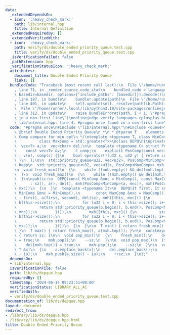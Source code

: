 ```yaml
---
data:
  _extendedDependsOn:
  - icon: ':heavy_check_mark:'
    path: lib/internal.hpp
    title: Internal Definition
  _extendedRequiredBy: []
  _extendedVerifiedWith:
  - icon: ':heavy_check_mark:'
    path: verify/ds/double_ended_priority_queue.test.cpp
    title: verify/ds/double_ended_priority_queue.test.cpp
  _isVerificationFailed: false
  _pathExtension: hpp
  _verificationStatusIcon: ':heavy_check_mark:'
  attributes:
    document_title: Double Ended Priority Queue
    links: []
  bundledCode: "Traceback (most recent call last):\n  File \"/home/runner/.local/lib/python3.10/site-packages/onlinejudge_verify/documentation/build.py\"\
    , line 71, in _render_source_code_stat\n    bundled_code = language.bundle(stat.path,\
    \ basedir=basedir, options={'include_paths': [basedir]}).decode()\n  File \"/home/runner/.local/lib/python3.10/site-packages/onlinejudge_verify/languages/cplusplus.py\"\
    , line 187, in bundle\n    bundler.update(path)\n  File \"/home/runner/.local/lib/python3.10/site-packages/onlinejudge_verify/languages/cplusplus_bundle.py\"\
    , line 401, in update\n    self.update(self._resolve(pathlib.Path(included), included_from=path))\n\
    \  File \"/home/runner/.local/lib/python3.10/site-packages/onlinejudge_verify/languages/cplusplus_bundle.py\"\
    , line 312, in update\n    raise BundleErrorAt(path, i + 1, \"#pragma once found\
    \ in a non-first line\")\nonlinejudge_verify.languages.cplusplus_bundle.BundleErrorAt:\
    \ lib/internal.hpp: line 4: #pragma once found in a non-first line\n"
  code: "#pragma once\n#include \"lib/internal.hpp\"\n#include <queue>\n\n/**\n *\
    \ @brief Double Ended Priority Queue\n *\n * @tparam T    elements' type\n * @tparam\
    \ Comp compare for min opt\n */\ntemplate <typename T, class MinComp = std::less<T>,\n\
    \          class MaxComp = std::greater<T>>\nclass DEPQ\n{\nprivate:\n  u32 sz;\n\
    \  vec<T> a;\n  vec<char> del;\n\n  template <typename C> struct PosComp\n  {\n\
    \    const vec<T> &v;\n    C comp;\n    explicit PosComp(const vec<T> &u, C c)\
    \ : v(u), comp(c) {}\n    bool operator()(u32 x, u32 y) { return comp(v[x], v[y]);\
    \ }\n  };\n\n  std::priority_queue<u32, vec<u32>, PosComp<MinComp>> mnh; // min\
    \ heap\n  std::priority_queue<u32, vec<u32>, PosComp<MaxComp>> mxh; // max heap\n\
    \n  void fresh_min()\n  {\n    while (!mnh.empty() && del[mnh.top()]) mnh.pop();\n\
    \  }\n  void fresh_max()\n  {\n    while (!mxh.empty() && del[mxh.top()]) mxh.pop();\n\
    \  }\n\npublic:\n  DEPQ(const MinComp &mnc = MinComp(), const MaxComp &mxc = MaxComp())\n\
    \      : sz(), a(), del(), mnh(PosComp<MinComp>(a, mnc)), mxh(PosComp<MaxComp>(a,\
    \ mxc))\n  {\n  }\n  template <typename It>\n  DEPQ(It first, It second, const\
    \ MinComp &mnc = MinComp(),\n       const MaxComp &mxc = MaxComp())\n      : sz(second\
    \ - first), a(first, second), del(sz), mnh([this, mnc]() {\n          std::vector<u32>\
    \ b(this->size());\n          for (u32 i = 0; i < this->size(); i++) b[i] = i;\n\
    \          return std::priority_queue(b.begin(), b.end(), PosComp<MinComp>(a,\
    \ mnc));\n        }()),\n        mxh([this, mxc]() {\n          std::vector<u32>\
    \ b(this->size());\n          for (u32 i = 0; i < this->size(); i++) b[i] = i;\n\
    \          return std::priority_queue(b.begin(), b.end(), PosComp<MaxComp>(a,\
    \ mxc));\n        }())\n  {\n  }\n\n  T min() { return fresh_min(), a[mnh.top()];\
    \ }\n  T max() { return fresh_max(), a[mxh.top()]; }\n\n  constexpr u32 size()\
    \ { return sz; }\n\n  void pop_min()\n  {\n    fresh_min();\n    del[mnh.top()]\
    \ = true;\n    mnh.pop();\n    --sz;\n  }\n\n  void pop_max()\n  {\n    fresh_max();\n\
    \    del[mxh.top()] = true;\n    mxh.pop();\n    --sz;\n  }\n\n  void push(const\
    \ T &x)\n  {\n    a.emplace_back(x);\n    del.emplace_back();\n    mnh.push(a.size()\
    \ - 1u);\n    mxh.push(a.size() - 1u);\n    ++sz;\n  }\n};"
  dependsOn:
  - lib/internal.hpp
  isVerificationFile: false
  path: lib/ds/depque.hpp
  requiredBy: []
  timestamp: '2024-06-14 09:23:51+08:00'
  verificationStatus: LIBRARY_ALL_AC
  verifiedWith:
  - verify/ds/double_ended_priority_queue.test.cpp
documentation_of: lib/ds/depque.hpp
layout: document
redirect_from:
- /library/lib/ds/depque.hpp
- /library/lib/ds/depque.hpp.html
title: Double Ended Priority Queue
---
```


